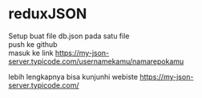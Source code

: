 # reduxJSON

Setup buat file db.json pada satu file <br>
push ke github <br>
masuk ke link https://my-json-server.typicode.com/usernamekamu/namarepokamu

lebih lengkapnya bisa kunjunhi webiste https://my-json-server.typicode.com/
